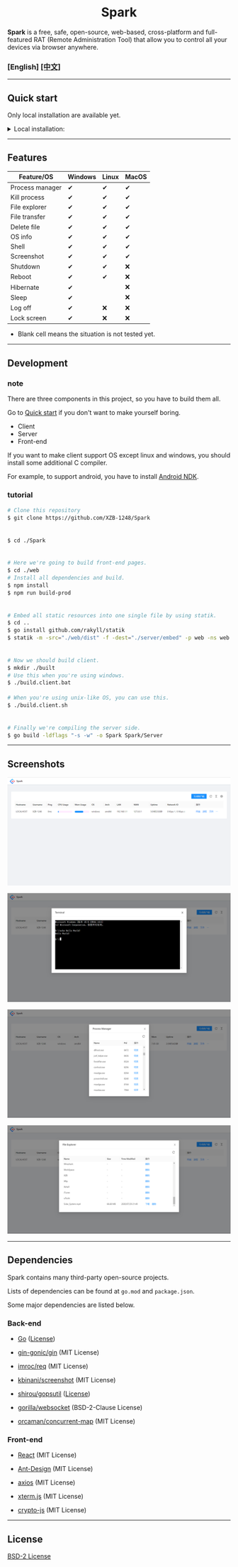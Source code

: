 <h1 align="center">Spark</h1>

**Spark** is a free, safe, open-source, web-based, cross-platform and full-featured RAT (Remote Administration Tool)
that allow you to control all your devices via browser anywhere.

### [English] [[中文]](./README.ZH.md)

---

## **Quick start**

Only local installation are available yet.

<details>
<summary>Local installation:</summary>

* Get prebuilt executable file from [Releases](https://github.com/XZB-1248/Spark/releases) page.
* Modify configuration file and set your own salt.

  ```json
  {
	  "listen": ":8000",
	  "salt": "some random string",
	  "auth": {
		  "username": "password"
	  }
  }
  ```

* Run it and browser the address:port you've just set.
* Generate client online and execute it on your device.
* Now you can control your device.

</details>

---

## **Features**

| Feature/OS      | Windows | Linux | MacOS |
|-----------------|---------|-------|-------|
| Process manager | ✔       | ✔     | ✔     |
| Kill process    | ✔       | ✔     | ✔     |
| File explorer   | ✔       | ✔     | ✔     |
| File transfer   | ✔       | ✔     | ✔     |
| Delete file     | ✔       | ✔     | ✔     |
| OS info         | ✔       | ✔     | ✔     |
| Shell           | ✔       | ✔     | ✔     |
| Screenshot      | ✔       | ✔     | ✔     |
| Shutdown        | ✔       | ✔     | ❌     |
| Reboot          | ✔       | ✔     | ❌     |
| Hibernate       | ✔       |       | ❌     |
| Sleep           | ✔       |       | ❌     |
| Log off         | ✔       | ❌     | ❌     |
| Lock screen     | ✔       | ❌     | ❌     |

* Blank cell means the situation is not tested yet.

---

## **Development**

### note

There are three components in this project, so you have to build them all.

Go to [Quick start](#quick-start) if you don't want to make yourself boring.

* Client
* Server
* Front-end

If you want to make client support OS except linux and windows, you should install some additional C compiler.

For example, to support android, you have to install [Android NDK](https://developer.android.com/ndk/downloads).

### tutorial

```bash
# Clone this repository
$ git clone https://github.com/XZB-1248/Spark


$ cd ./Spark


# Here we're going to build front-end pages.
$ cd ./web
# Install all dependencies and build.
$ npm install
$ npm run build-prod


# Embed all static resources into one single file by using statik.
$ cd ..
$ go install github.com/rakyll/statik
$ statik -m -src="./web/dist" -f -dest="./server/embed" -p web -ns web


# Now we should build client.
$ mkdir ./built
# Use this when you're using windows.
$ ./build.client.bat

# When you're using unix-like OS, you can use this.
$ ./build.client.sh


# Finally we're compiling the server side.
$ go build -ldflags "-s -w" -o Spark Spark/Server

```

---

## Screenshots

![overview](./screenshots/overview.png)

![terminal](./screenshots/terminal.png)

![procmgr](./screenshots/procmgr.png)

![explorer](./screenshots/explorer.png)

---

## Dependencies

Spark contains many third-party open-source projects.

Lists of dependencies can be found at `go.mod` and `package.json`.

Some major dependencies are listed below.

### Back-end

* [Go](https://github.com/golang/go) ([License](https://github.com/golang/go/blob/master/LICENSE))

* [gin-gonic/gin](https://github.com/gin-gonic/gin) (MIT License)

* [imroc/req](https://github.com/imroc/req) (MIT License)

* [kbinani/screenshot](https://github.com/kbinani/screenshot) (MIT License)

* [shirou/gopsutil](https://github.com/shirou/gopsutil) ([License](https://github.com/shirou/gopsutil/blob/master/LICENSE))

* [gorilla/websocket](https://github.com/gorilla/websocket) (BSD-2-Clause License)

* [orcaman/concurrent-map](https://github.com/orcaman/concurrent-map) (MIT License)

### Front-end

* [React](https://github.com/facebook/react) (MIT License)

* [Ant-Design](https://github.com/ant-design/ant-design) (MIT License)

* [axios](https://github.com/axios/axios) (MIT License)

* [xterm.js](https://github.com/xtermjs/xterm.js) (MIT License)

* [crypto-js](https://github.com/brix/crypto-js) (MIT License)

---

## License

[BSD-2 License](./LICENSE)